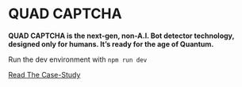 # QUAD CAPTCHA

**QUAD CAPTCHA is the next-gen, non-A.I. Bot detector technology, designed only for humans. It’s ready for the age of Quantum.**

Run the dev environment with `npm run dev`

[Read The Case-Study](https://darbaz.design/projects/g-shield.html)
